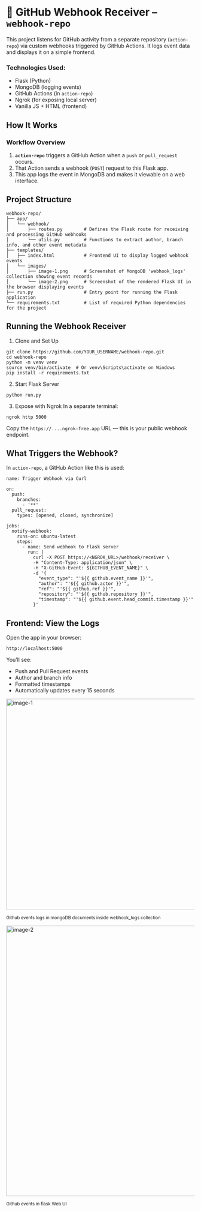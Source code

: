 # 📡 GitHub Webhook Receiver – `webhook-repo`

This project listens for GitHub activity from a separate repository (`action-repo`) via custom webhooks triggered by GitHub Actions. It logs event data and displays it on a simple frontend.

### Technologies Used:
- Flask (Python)
- MongoDB (logging events)
- GitHub Actions (in `action-repo`)
- Ngrok (for exposing local server)
- Vanilla JS + HTML (frontend)


## How It Works
### Workflow Overview

1. **`action-repo`** triggers a GitHub Action when a `push` or `pull_request` occurs.
2. That Action sends a webhook (`POST`) request to this Flask app.
3. This app logs the event in MongoDB and makes it viewable on a web interface.

## Project Structure

```
webhook-repo/
├── app/
│   └── webhook/
│       ├── routes.py        # Defines the Flask route for receiving and processing GitHub webhooks
│       └── utils.py         # Functions to extract author, branch info, and other event metadata
├── templates/
│   ├── index.html           # Frontend UI to display logged webhook events
│   └── images/
│       ├── image-1.png      # Screenshot of MongoDB 'webhook_logs' collection showing event records
│       └── image-2.png      # Screenshot of the rendered Flask UI in the browser displaying events
├── run.py                   # Entry point for running the Flask application
└── requirements.txt         # List of required Python dependencies for the project
```
## Running the Webhook Receiver

1. Clone and Set Up

```
git clone https://github.com/YOUR_USERNAME/webhook-repo.git
cd webhook-repo
python -m venv venv
source venv/bin/activate  # Or venv\Scripts\activate on Windows
pip install -r requirements.txt
```
2. Start Flask Server
```
python run.py
```
3. Expose with Ngrok
In a separate terminal:
```
ngrok http 5000
```
Copy the `https://....ngrok-free.app` URL — this is your public webhook endpoint.
## What Triggers the Webhook?
In `action-repo`, a GitHub Action like this is used:
```
name: Trigger Webhook via Curl

on:
  push:
    branches:
      - '**'
  pull_request:
    types: [opened, closed, synchronize]

jobs:
  notify-webhook:
    runs-on: ubuntu-latest
    steps:
      - name: Send webhook to Flask server
        run: |
          curl -X POST https://<NGROK_URL>/webhook/receiver \
          -H "Content-Type: application/json" \
          -H "X-GitHub-Event: ${GITHUB_EVENT_NAME}" \
          -d '{
            "event_type": "'${{ github.event_name }}'",
            "author": "'${{ github.actor }}'",
            "ref": "'${{ github.ref }}'",
            "repository": "'${{ github.repository }}'",
            "timestamp": "'${{ github.event.head_commit.timestamp }}'"
          }'

```
## Frontend: View the Logs
Open the app in your browser:
```
http://localhost:5000
```
You’ll see:
- Push and Pull Request events
- Author and branch info
- Formatted timestamps
- Automatically updates every 15 seconds

<img width="1075" height="563" alt="image-1" src="https://github.com/user-attachments/assets/8a4db395-e913-48ff-8e96-0b009b4a5c07" />

<sub>Github events logs in mongoDB documents inside webhook_logs collection</sub>

<img width="1236" height="721" alt="image-2" src="https://github.com/user-attachments/assets/a1e1bd02-d96f-4644-a279-9d809f10e5ab" />

<sub>Github events in flask Web UI</sub>

